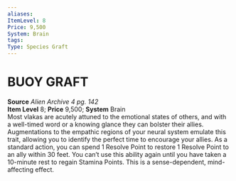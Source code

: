 ```yaml
---
aliases: 
ItemLevel: 8
Price: 9,500
System: Brain
tags: 
Type: Species Graft
---
```

# BUOY GRAFT
**Source** _Alien Archive 4 pg. 142_  
**Item Level** 8; **Price** 9,500; **System** Brain  
Most vlakas are acutely attuned to the emotional states of others, and with a well-timed word or a knowing glance they can bolster their allies. Augmentations to the empathic regions of your neural system emulate this trait, allowing you to identify the perfect time to encourage your allies. As a standard action, you can spend 1 Resolve Point to restore 1 Resolve Point to an ally within 30 feet. You can’t use this ability again until you have taken a 10-minute rest to regain Stamina Points. This is a sense-dependent, mind-affecting effect.
